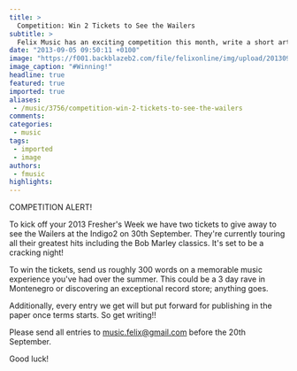 ```yaml
---
title: >
  Competition: Win 2 Tickets to See the Wailers
subtitle: >
  Felix Music has an exciting competition this month, write a short article for them and you could win 2 tickets to see the Wailers live in concert.
date: "2013-09-05 09:50:11 +0100"
image: "https://f001.backblazeb2.com/file/felixonline/img/upload/201309051049-jal08-wailers.png"
image_caption: "#Winning!"
headline: true
featured: true
imported: true
aliases:
 - /music/3756/competition-win-2-tickets-to-see-the-wailers
comments:
categories:
 - music
tags:
 - imported
 - image
authors:
 - fmusic
highlights:
---
```


COMPETITION ALERT!

To kick off your 2013 Fresher's Week we have two tickets to give away to see the Wailers at the Indigo2 on 30th September. They're currently touring all their greatest hits including the Bob Marley classics. It's set to be a cracking night!

To win the tickets, send us roughly 300 words on a memorable music experience you've had over the summer. This could be a 3 day rave in Montenegro or discovering an exceptional record store; anything goes.

Additionally, every entry we get will but put forward for publishing in the paper once terms starts. So get writing!!

Please send all entries to music.felix@gmail.com before the 20th September.

Good luck!
